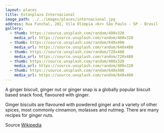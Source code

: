 ```yaml
---
layout: places
title: Estanplaza Internacional
image_path: ../../images/places/internacional.jpg
address: Rua Funchal, 281, Vila Olímpia <br> São Paulo - SP - Brasil
gallery:
  - thumb: https://source.unsplash.com/random/400x320
    media_url: https://source.unsplash.com/random/400x320
  - thumb: https://source.unsplash.com/random/640x480
    media_url: https://source.unsplash.com/random/640x480
  - thumb: https://source.unsplash.com/random/720x480
    media_url: https://source.unsplash.com/random/720x480
  - thumb: https://source.unsplash.com/random/400x320
    media_url: https://source.unsplash.com/random/400x320
  - thumb: https://source.unsplash.com/random/640x480
    media_url: https://source.unsplash.com/random/640x480
---
```


A ginger biscuit, ginger nut or ginger snap is a globally popular biscuit based snack food, flavoured with ginger.

Ginger biscuits are flavoured with powdered ginger and a variety of other spices, most commonly cinnamon, molasses and nutmeg. There are many recipes for ginger nuts.

Source [Wikipedia](https://en.wikipedia.org/wiki/Ginger_nut)
